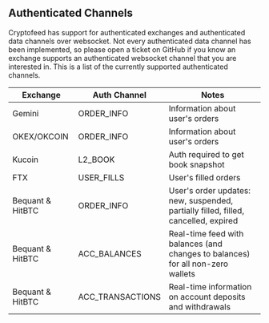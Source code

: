 ## Authenticated Channels

Cryptofeed has support for authenticated exchanges and authenticated data channels over websocket. Not every authenticated data channel has been implemented, so please open a ticket on GitHub if you know an exchange supports an authenticated websocket channel that you are interested in. This is a list of the currently supported authenticated channels.

| Exchange | Auth Channel | Notes |
| ---------|--------------|-------|
| Gemini   | ORDER_INFO   | Information about user's orders |
| OKEX/OKCOIN | ORDER_INFO | Information about user's orders |
| Kucoin   | L2_BOOK      | Auth required to get book snapshot |
| FTX      | USER_FILLS        | User's filled orders |
| Bequant & HitBTC| ORDER_INFO | User's order updates: new, suspended, partially filled, filled, cancelled, expired |
| Bequant & HitBTC | ACC_BALANCES | Real-time feed with balances (and changes to balances) for all non-zero wallets|
| Bequant & HitBTC| ACC_TRANSACTIONS | Real-time information on account deposits and withdrawals |
